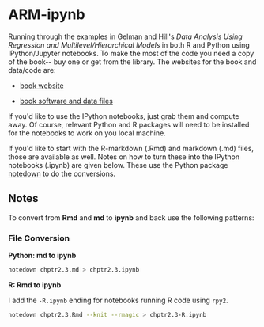 # ARM-ipynb

Running through the examples in Gelman and Hill's *Data Analysis Using
Regression and Multilevel/Hierarchical Models* in both R and Python using
IPython/Jupyter notebooks. To make the most of the code you need a copy of the
book-- buy one or get from the library.  The websites for the book and
data/code are:

* [book website](http://www.stat.columbia.edu/~gelman/arm/)

* [book software and data files](http://www.stat.columbia.edu/~gelman/arm/software/)

If you'd like to use the IPython notebooks, just grab them and compute away. Of
course, relevant Python and R packages will need to be installed for the 
notebooks to work on you local machine.

If you'd like to start with the R-markdown (.Rmd) and markdown (.md) files,
those are available as well. Notes on how to turn these into the
IPython notebooks (.ipynb) are given below. These use the Python package
[notedown](https://github.com/aaren/notedown) to do the conversions.

## Notes

To convert from **Rmd** and **md** to **ipynb** and back use the following
patterns:

### File Conversion

**Python: md to ipynb**

```bash
notedown chptr2.3.md > chptr2.3.ipynb
```

**R: Rmd to ipynb**

I add the `-R.ipynb` ending for notebooks running R code using `rpy2`.

```bash
notedown chptr2.3.Rmd --knit --rmagic > chptr2.3-R.ipynb
```
